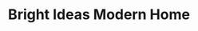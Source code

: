 ---
title: "Bright Ideas Modern Home"
url: /royal-oak/bright-ideas-modern-home/
shop: interior decoration
---